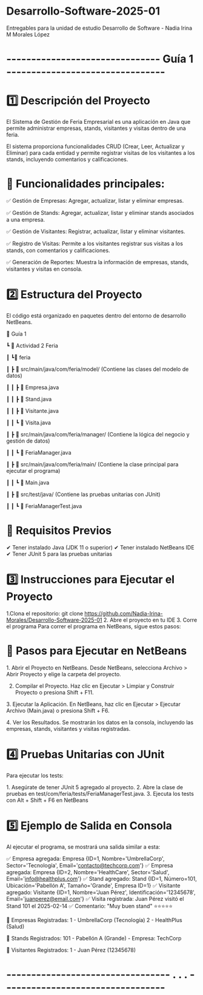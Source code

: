 # Desarrollo-Software-2025-01
Entregables para la unidad de estudio Desarrollo de Software - Nadia Irina M Morales López


# ------------------------------- Guía 1 --------------------------------

# 1️⃣ Descripción del Proyecto
El Sistema de Gestión de Feria Empresarial es una aplicación en Java que permite administrar empresas, stands, visitantes y visitas dentro de una feria.

El sistema proporciona funcionalidades CRUD (Crear, Leer, Actualizar y Eliminar) para cada entidad y permite registrar visitas de los visitantes a los stands, incluyendo comentarios y calificaciones.


# 🔹 Funcionalidades principales:
✅ Gestión de Empresas: Agregar, actualizar, listar y eliminar empresas.

✅ Gestión de Stands: Agregar, actualizar, listar y eliminar stands asociados a una empresa.

✅ Gestión de Visitantes: Registrar, actualizar, listar y eliminar visitantes.

✅ Registro de Visitas: Permite a los visitantes registrar sus visitas a los stands, con comentarios y calificaciones.

✅ Generación de Reportes: Muestra la información de empresas, stands, visitantes y visitas en consola.


# 2️⃣ Estructura del Proyecto
El código está organizado en paquetes dentro del entorno de desarrollo NetBeans.

📂 Guía 1

┗ 📂 Actividad 2 Feria

┃ ┗📂 feria

┃ ┣ 📂 src/main/java/com/feria/model/ (Contiene las clases del modelo de datos)

┃ ┃ ┣ 📄 Empresa.java

┃ ┃ ┣ 📄 Stand.java

┃ ┃ ┣ 📄 Visitante.java

┃ ┃ ┗ 📄 Visita.java

┃ ┣ 📂 src/main/java/com/feria/manager/ (Contiene la lógica del negocio y gestión de datos)

┃ ┃ ┗ 📄 FeriaManager.java

┃ ┣ 📂 src/main/java/com/feria/main/ (Contiene la clase principal para ejecutar el programa)

┃ ┃ ┗ 📄 Main.java

┃ ┣ 📂 src/test/java/ (Contiene las pruebas unitarias con JUnit)

┃ ┃ ┗ 📄 FeriaManagerTest.java


# 🔹 Requisitos Previos
✔ Tener instalado Java (JDK 11 o superior)
✔ Tener instalado NetBeans IDE
✔ Tener JUnit 5 para las pruebas unitarias

# 3️⃣ Instrucciones para Ejecutar el Proyecto
1.Clona el repositorio: git clone https://github.com/Nadia-Irina-Morales/Desarrollo-Software-2025-01 
2. Abre el proyecto en tu IDE
3. Corre el programa 
Para correr el programa en NetBeans, sigue estos pasos:

# 🔹 Pasos para Ejecutar en NetBeans

1️. Abrir el Proyecto en NetBeans.
Desde NetBeans, selecciona Archivo > Abrir Proyecto y elige la carpeta del proyecto.

2. Compilar el Proyecto.
Haz clic en Ejecutar > Limpiar y Construir Proyecto o presiona Shift + F11.

3️. Ejecutar la Aplicación.
En NetBeans, haz clic en Ejecutar > Ejecutar Archivo (Main.java) o presiona Shift + F6.

4️. Ver los Resultados.
Se mostrarán los datos en la consola, incluyendo las empresas, stands, visitantes y visitas registradas.


# 4️⃣ Pruebas Unitarias con JUnit
Para ejecutar los tests:

1️. Asegúrate de tener JUnit 5 agregado al proyecto.
2️. Abre la clase de pruebas en test/com/feria/tests/FeriaManagerTest.java.
3️. Ejecuta los tests con Alt + Shift + F6 en NetBeans

# 5️⃣ Ejemplo de Salida en Consola
Al ejecutar el programa, se mostrará una salida similar a esta:

✅ Empresa agregada: Empresa {ID=1, Nombre='UmbrellaCorp', Sector='Tecnología', Email='contacto@techcorp.com'}
✅ Empresa agregada: Empresa {ID=2, Nombre='HealthCare', Sector='Salud', Email='info@healthplus.com'}
✅ Stand agregado: Stand {ID=1, Número=101, Ubicación='Pabellón A', Tamaño='Grande', Empresa ID=1}
✅ Visitante agregado: Visitante {ID=1, Nombre='Juan Pérez', Identificación='12345678', Email='juanperez@email.com'}
✅ Visita registrada: Juan Pérez visitó el Stand 101 el 2025-02-14
✅ Comentario: "Muy buen stand" ⭐⭐⭐⭐⭐

📌 Empresas Registradas:
1 - UmbrellaCorp (Tecnología)
2 - HealthPlus (Salud)

📌 Stands Registrados:
101 - Pabellón A (Grande) - Empresa: TechCorp

📌 Visitantes Registrados:
1 - Juan Pérez (12345678)

# --------------------------------- . . . ---------------------------------
